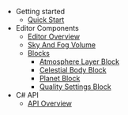 - Getting started
    - [Quick Start](quickstart/quickstart.md)
- Editor Components
    - [Editor Overview](editor/overview.md)
    - [Sky And Fog Volume](editor/volume.md)
    - [Blocks](editor/blocks/blocks.md)
        - [Atmosphere Layer Block](editor/blocks/atmosphere_layer_block.md)
        - [Celestial Body Block](editor/blocks/celestial_body_block.md)
        - [Planet Block](editor/blocks/planet_block.md)
        - [Quality Settings Block](editor/blocks/quality_settings_block.md)
- C# API
    - [API Overview](api/overview.md)